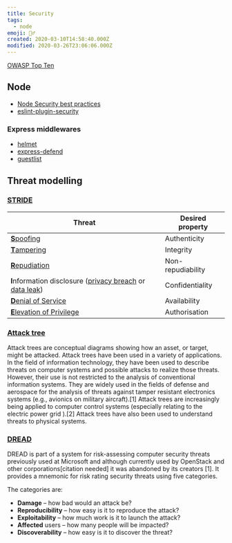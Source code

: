 ```yaml
---
title: Security
tags:
  - node
emoji: 👮‍♂️
created: 2020-03-10T14:58:40.000Z
modified: 2020-03-26T23:06:06.000Z
---
```


[OWASP Top Ten](https://owasp.org/www-project-top-ten/)

## Node

- [Node Security best practices](https://github.com/goldbergyoni/nodebestpractices#6-security-best-practices)
- [eslint-plugin-security](https://github.com/nodesecurity/eslint-plugin-security)

### Express middlewares

- [helmet](https://github.com/helmetjs/helmet)
- [express-defend](https://github.com/akos-sereg/express-defend)
- [guestlist](https://github.com/i-like-robots/guestlist)

## Threat modelling

### [STRIDE](https://en.wikipedia.org/wiki/STRIDE_%28security%29)

| Threat                                                                                                                                            | Desired property  |
| ------------------------------------------------------------------------------------------------------------------------------------------------- | ----------------- |
| [**S**poofing](https://en.wikipedia.org/wiki/Spoofing_attack)                                                                                     | Authenticity      |
| [**T**ampering](<https://en.wikipedia.org/wiki/Tampering_(crime)>)                                                                                | Integrity         |
| [**R**epudiation](https://en.wikipedia.org/wiki/Non-repudiation)                                                                                  | Non-repudiability |
| **I**nformation disclosure ([privacy breach](https://en.wikipedia.org/wiki/Data_privacy) or [data leak](https://en.wikipedia.org/wiki/Data_leak)) | Confidentiality   |
| [**D**enial of Service](https://en.wikipedia.org/wiki/Denial-of-service_attack)                                                                   | Availability      |
| [**E**levation of Privilege](https://en.wikipedia.org/wiki/Privilege_escalation)                                                                  | Authorisation     |

### [Attack tree](https://en.wikipedia.org/wiki/Attack_tree)

Attack trees are conceptual diagrams showing how an asset, or target, might be attacked. Attack trees have been used in a variety of applications. In the field of information technology, they have been used to describe threats on computer systems and possible attacks to realize those threats. However, their use is not restricted to the analysis of conventional information systems. They are widely used in the fields of defense and aerospace for the analysis of threats against tamper resistant electronics systems (e.g., avionics on military aircraft).[1] Attack trees are increasingly being applied to computer control systems (especially relating to the electric power grid ).[2] Attack trees have also been used to understand threats to physical systems.

### [DREAD](<https://en.wikipedia.org/wiki/DREAD_(risk_assessment_model)>)

DREAD is part of a system for risk-assessing computer security threats previously used at Microsoft and although currently used by OpenStack and other corporations[citation needed] it was abandoned by its creators [1]. It provides a mnemonic for risk rating security threats using five categories.

The categories are:

- **Damage** – how bad would an attack be?
- **Reproducibility** – how easy is it to reproduce the attack?
- **Exploitability** – how much work is it to launch the attack?
- **Affected** users – how many people will be impacted?
- **Discoverability** – how easy is it to discover the threat?
